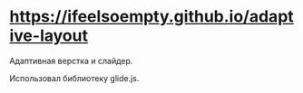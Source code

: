 # https://ifeelsoempty.github.io/adaptive-layout
Адаптивная верстка и слайдер.

Использовал библиотеку glide.js.
